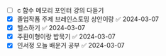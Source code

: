 - [ ] c 함수 메모리 포인터 강의 다듣기 
- [x] 졸업작품 주제 브레인스토밍 상안이랑 ✅ 2024-03-07
- [x] 헬스하기 ✅ 2024-03-07
- [x] 주환이형이랑 밥묵기 ✅ 2024-03-07
- [x] 인서정 오늘 배운거 공부 ✅ 2024-03-07